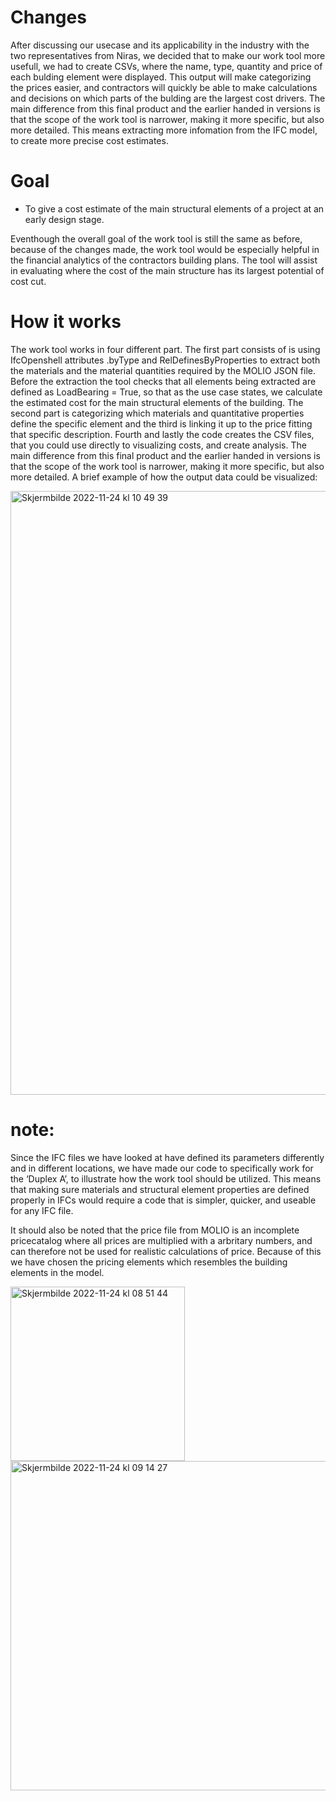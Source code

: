 # Changes
After discussing our usecase and its applicability in the industry with the two representatives from Niras, we decided that to make our work tool more usefull, we had to create CSVs, where the name, type, quantity and price of each bulding element were displayed. This output will make categorizing the prices easier, and contractors will quickly be able to make calculations and decisions on which parts of the bulding are the largest cost drivers. The main difference from this final product and the earlier handed in versions is that the scope of the work tool is narrower, making it more specific, but also more detailed. This means extracting more infomation from the IFC model, to create more precise cost estimates.

# Goal
* To give a cost estimate of the main structural elements of a project at an early design stage.

Eventhough the overall goal of the work tool is still the same as before, because of the changes made, the work tool would be especially helpful in the financial analytics of the contractors building plans. The tool will assist in evaluating where the cost of the main structure has its largest potential of cost cut.  


# How it works
The work tool works in four different part. The first part consists of is using IfcOpenshell attributes  .byType and RelDefinesByProperties to extract both the materials and the material quantities required by the MOLIO JSON file. Before the extraction the tool checks that all elements being extracted are defined as LoadBearing = True, so that as the use case states, we calculate the estimated cost for the main structural elements of the building. The second part is categorizing which materials and quantitative properties define the specific element and the third is linking it up to the price fitting that specific description. Fourth and lastly the code creates the CSV files, that you could use directly to visualizing costs, and create analysis. 
The main difference from this final product and the earlier handed in versions is that the scope of the work tool is narrower, making it more specific, but also more detailed. 
A brief example of how the output data could be visualized:

<img width="966" alt="Skjermbilde 2022-11-24 kl  10 49 39" src="https://user-images.githubusercontent.com/113243733/203752402-c1bff2c4-9043-4c74-b6f3-173f1bbe1936.png">

# note:
Since the IFC files we have looked at have defined its parameters differently and in different locations, we have made our code to specifically work for the ‘Duplex A’, to illustrate how the work tool should be utilized. This means that making sure materials and structural element properties are defined properly in IFCs would require a code that is simpler, quicker, and useable for any IFC file.

It should also be noted that the price file from MOLIO is an incomplete pricecatalog where all prices are multiplied with a arbritary numbers, and can therefore not be used for realistic calculations of price. Because of this we have chosen the pricing elements which resembles the building elements in the model. 

<img width="279" alt="Skjermbilde 2022-11-24 kl  08 51 44" src="https://user-images.githubusercontent.com/113243733/203727600-963a57d3-9db5-462b-b4b0-6d0ad5dc13fe.png"> <img width="527" alt="Skjermbilde 2022-11-24 kl  09 14 27" src="https://user-images.githubusercontent.com/113243733/203728949-c83c6947-b295-4eaf-b98a-d43e4f1872d3.png">



 
